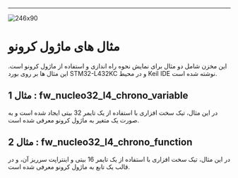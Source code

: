 ---

![246x90](Left%201.png)
# مثال های ماژول کرونو
این مخزن شامل دو مثال برای نمایش نحوه راه اندازی و استفاده از ماژول کرونو است.
این مثال ها بر روی بورد STM32-L432KC و در محیط Keil IDE نوشته شده است.

## مثال 1 : fw_nucleo32_l4_chrono_variable
در این مثال، تیک سخت افزاری با استفاده از یک تایمر 32 بیتی ایجاد شده است و به صورت یک متغیر به ماژول کرونو معرفی شده است.

## مثال 2 : fw_nucleo32_l4_chrono_function
در این مثال، تیک سخت افزاری با استفاده از یک تایمر 16 بیتی و اینتراپت سرریز آن، و در قالب یک تابع به ماژول کرونو معرفی شده است.